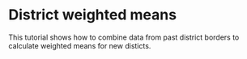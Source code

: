 # District weighted means

This tutorial shows how to combine data from past district borders to calculate weighted means for new disticts.

